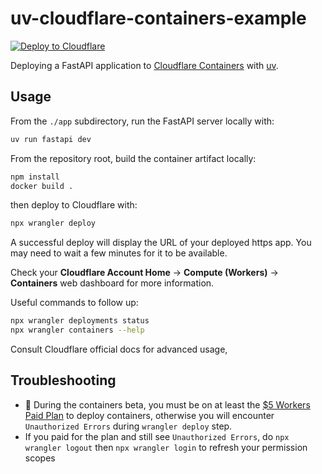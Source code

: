 # uv-cloudflare-containers-example

[![Deploy to Cloudflare](https://deploy.workers.cloudflare.com/button)](https://deploy.workers.cloudflare.com/?url=https://github.com/charliermarsh/uv-cloudflare-containers-example)

Deploying a FastAPI application to [Cloudflare Containers](https://developers.cloudflare.com/containers/) with [uv](https://docs.astral.sh/uv/).

## Usage

From the `./app` subdirectory, run the FastAPI server locally with:

```bash
uv run fastapi dev
```

From the repository root, build the container artifact locally:

```bash
npm install
docker build .
```

then deploy to Cloudflare with:

```bash
npx wrangler deploy
```

A successful deploy will display the URL of your deployed https app. You may need to wait a few minutes for it to be available.

Check your **Cloudflare Account Home** -> **Compute (Workers)** -> **Containers** web dashboard for more information. 

Useful commands to follow up:

```bash
npx wrangler deployments status
npx wrangler containers --help
```

Consult Cloudflare official docs for advanced usage,

## Troubleshooting

- 💸 During the containers beta, you must be on at least the [$5 Workers Paid Plan](https://dash.cloudflare.com/?to=/:account/workers/plans/purchase) to deploy containers, otherwise you will encounter `Unauthorized Errors` during `wrangler deploy` step.
- If you paid for the plan and still see `Unauthorized Errors`, do `npx wrangler logout` then `npx wrangler login` to refresh your permission scopes
